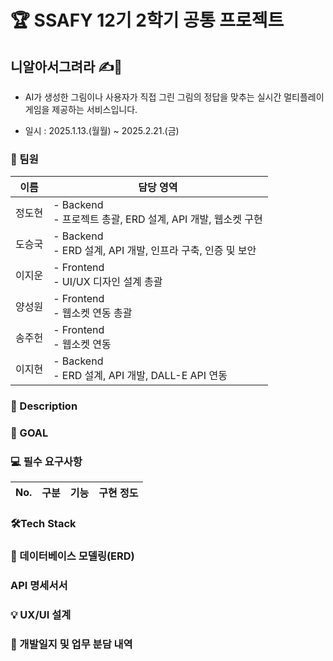 # 🏆 SSAFY 12기 2학기 공통 프로젝트

## 니알아서그려라 ✍️🎨
- AI가 생성한 그림이나 사용자가 직접 그린 그림의 정답을 맞추는 실시간 멀티플레이 게임을 제공하는 서비스입니다. 

- 일시 : 2025.1.13.(월월)  ~ 2025.2.21.(금)


### 🤝 팀원

| 이름        | 담당 영역                                                    | 
| ----------- | ------------------------------------------------------------ |
| 정도현     | - Backend<br />- 프로젝트 총괄, ERD 설계, API 개발, 웹소켓 구현 | 
| 도승국     | - Backend<br />- ERD 설계, API 개발, 인프라 구축, 인증 및 보안 | 
| 이지운     | - Frontend<br />- UI/UX 디자인 설계 총괄 | 
| 양성원     | - Frontend<br />- 웹소켓 연동 총괄 | 
| 송주헌     | - Frontend<br />- 웹소켓 연동 | 
| 이지현     | - Backend<br />- ERD 설계, API 개발, DALL-E API 연동 | 

### 📝 Description 


  


### 🥇 GOAL


### 💻 필수 요구사항 

| No.  | 구분               | 기능                                 | 구현 정도  |
| ---- | ----------------- | ------------------------------------ | --------- |

### 🛠Tech Stack



### 💾 데이터베이스 모델링(ERD)



### API 명세서서


### 💡 UX/UI 설계



### 📅 개발일지 및 업무 분담 내역
 


